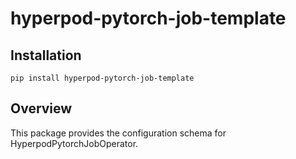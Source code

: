 
# hyperpod-pytorch-job-template

## Installation
`pip install hyperpod-pytorch-job-template`

## Overview 
This package provides the configuration schema for HyperpodPytorchJobOperator.

